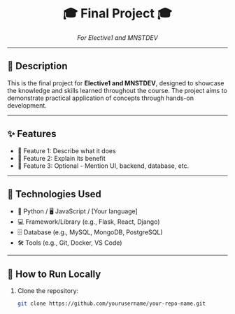 <h1 align="center"><b>🎓 Final Project 🎓</b></h1>
<p align="center"><em>For Elective1 and MNSTDEV</em></p>

---

## 📌 Description

This is the final project for **Elective1 and MNSTDEV**, designed to showcase the knowledge and skills learned throughout the course. The project aims to demonstrate practical application of concepts through hands-on development.

---

## ✨ Features

- 🔹 Feature 1: Describe what it does
- 🔹 Feature 2: Explain its benefit
- 🔹 Feature 3: Optional - Mention UI, backend, database, etc.

---

## 🧰 Technologies Used

- 🐍 Python / 🖥️ JavaScript / [Your language]
- 💻 Framework/Library (e.g., Flask, React, Django)
- 🗄️ Database (e.g., MySQL, MongoDB, PostgreSQL)
- 🛠️ Tools (e.g., Git, Docker, VS Code)

---

## 🚀 How to Run Locally

1. Clone the repository:
   ```bash
   git clone https://github.com/yourusername/your-repo-name.git 
